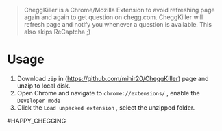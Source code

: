 
>CheggKiller is a Chrome/Mozilla Extension to avoid refreshing page again and again to get question on chegg.com. CheggKiller will refresh page and notify you whenever a question is available. This also skips ReCaptcha ;)



# Usage

1. Download `zip` in (https://github.com/mihir20/CheggKiller) page and unzip to local disk.
2. Open Chrome and navigate to `chrome://extensions/` , enable the `Developer mode`
3. Click the `Load unpacked extension` , select the unzipped folder.

#HAPPY_CHEGGING
